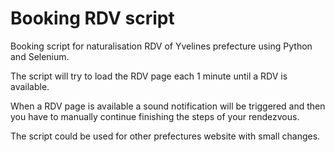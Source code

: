 # Booking RDV script
Booking script for naturalisation RDV of Yvelines prefecture using Python and Selenium.

The script will try to load the RDV page each 1 minute until a RDV is available. 

When a RDV page is available a sound notification will be triggered and then you have to manually continue finishing the steps of your rendezvous.

The script could be used for other prefectures website with small changes.
